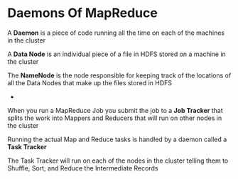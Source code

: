 # Daemons Of MapReduce

A **Daemon** is a piece of code running all the time on each of the machines in the cluster

A **Data Node** is an individual piece of a file in HDFS stored on a machine in the cluster

The **NameNode** is the node responsible for keeping track of the locations of all the Data Nodes that make up the files stored in HDFS

-

When you run a MapReduce Job you submit the job to a **Job Tracker** that splits the work into Mappers and Reducers that will run on other nodes in the cluster

Running the actual Map and Reduce tasks is handled by a daemon called a **Task Tracker**

The Task Tracker will run on each of the nodes in the cluster telling them to Shuffle, Sort, and Reduce the Intermediate Records